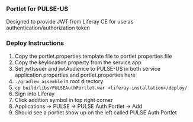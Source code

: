 ### Portlet for PULSE-US
Designed to provide JWT from Liferay CE for use as authentication/authorization token

### Deploy Instructions

1. Copy the portlet.properties.template file to portlet.properties file
1. Copy the keylocation property from the service app
1. Set jwtIssuer and jwtAudience to PULSE-US in both service application.properties and portlet.properties here
1. `./gradlew assemble` in root directory
1. `cp build/libs/PULSEAuthPortlet.war <liferay-installation>/deploy/`
1. Sign into Liferay
1. Click addition symbol in top right corner
1. Applications -> PULSE -> PULSE Auth Portlet -> Add
1. Should see a portlet show up on the left called PULSE Auth Portlet
